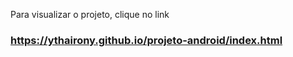 
Para visualizar o projeto, clique no link

### https://ythairony.github.io/projeto-android/index.html ###
